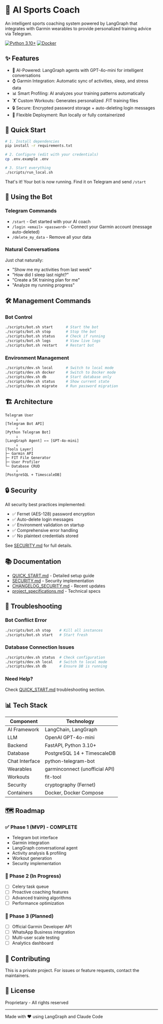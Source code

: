 # 🤖 AI Sports Coach

An intelligent sports coaching system powered by LangGraph that integrates with Garmin wearables to provide personalized training advice via Telegram.

[![Python 3.10+](https://img.shields.io/badge/python-3.10+-blue.svg)](https://www.python.org/downloads/)
[![Docker](https://img.shields.io/badge/docker-required-blue.svg)](https://www.docker.com/)

## ✨ Features

- 🧠 AI-Powered: LangGraph agents with GPT-4o-mini for intelligent conversations
- ⌚ Garmin Integration: Automatic sync of activities, sleep, and stress data
- 📊 Smart Profiling: AI analyzes your training patterns automatically
- 🏋️ Custom Workouts: Generates personalized .FIT training files
- 🔒 Secure: Encrypted password storage + auto-deleting login messages
- 🐳 Flexible Deployment: Run locally or fully containerized

## 🚀 Quick Start

```bash
# 1. Install dependencies
pip install -r requirements.txt

# 2. Configure (edit with your credentials)
cp .env.example .env

# 3. Start everything
./scripts/run_local.sh
```

That's it! Your bot is now running. Find it on Telegram and send `/start`

## 📱 Using the Bot

### Telegram Commands

- `/start` - Get started with your AI coach
- `/login <email> <password>` - Connect your Garmin account (message auto-deleted)
- `/delete_my_data` - Remove all your data

### Natural Conversations

Just chat naturally:
- "Show me my activities from last week"
- "How did I sleep last night?"
- "Create a 5K training plan for me"
- "Analyze my running progress"

## 🛠️ Management Commands

### Bot Control
```bash
./scripts/bot.sh start      # Start the bot
./scripts/bot.sh stop       # Stop the bot
./scripts/bot.sh status     # Check if running
./scripts/bot.sh logs       # View live logs
./scripts/bot.sh restart    # Restart bot
```

### Environment Management
```bash
./scripts/dev.sh local      # Switch to local mode
./scripts/dev.sh docker     # Switch to Docker mode
./scripts/dev.sh db         # Start database only
./scripts/dev.sh status     # Show current state
./scripts/dev.sh migrate    # Run password migration
```

## 🏗️ Architecture

```
Telegram User
     ↓
[Telegram Bot API]
     ↓
[Python Telegram Bot]
     ↓
[LangGraph Agent] ←→ [GPT-4o-mini]
     ↓
[Tools Layer]
├─ Garmin API
├─ FIT File Generator  
├─ User Profiler
└─ Database CRUD
     ↓
[PostgreSQL + TimescaleDB]
```

## 🔒 Security

All security best practices implemented:
- ✅ Fernet (AES-128) password encryption
- ✅ Auto-delete login messages  
- ✅ Environment validation on startup
- ✅ Comprehensive error handling
- ✅ No plaintext credentials stored

See [SECURITY.md](SECURITY.md) for full details.

## 📚 Documentation

- [QUICK_START.md](QUICK_START.md) - Detailed setup guide
- [SECURITY.md](SECURITY.md) - Security implementation
- [CHANGELOG_SECURITY.md](CHANGELOG_SECURITY.md) - Recent updates  
- [project_specifications.md](project_specifications.md) - Technical specs

## 🐛 Troubleshooting

### Bot Conflict Error
```bash
./scripts/bot.sh stop    # Kill all instances
./scripts/bot.sh start   # Start fresh
```

### Database Connection Issues
```bash
./scripts/dev.sh status  # Check configuration
./scripts/dev.sh local   # Switch to local mode
./scripts/dev.sh db      # Ensure DB is running
```

### Need Help?
Check [QUICK_START.md](QUICK_START.md) troubleshooting section.

## 📊 Tech Stack

| Component | Technology |
|-----------|------------|
| AI Framework | LangChain, LangGraph |
| LLM | OpenAI GPT-4o-mini |
| Backend | FastAPI, Python 3.10+ |
| Database | PostgreSQL 14 + TimescaleDB |
| Chat Interface | python-telegram-bot |
| Wearables | garminconnect (unofficial API) |
| Workouts | fit-tool |
| Security | cryptography (Fernet) |
| Containers | Docker, Docker Compose |

## 🗺️ Roadmap

### ✅ Phase 1 (MVP) - COMPLETE
- Telegram bot interface
- Garmin integration  
- LangGraph conversational agent
- Activity analysis & profiling
- Workout generation
- Security implementation

### 🚧 Phase 2 (In Progress)
- [ ] Celery task queue
- [ ] Proactive coaching features
- [ ] Advanced training algorithms
- [ ] Performance optimization

### 📅 Phase 3 (Planned)
- [ ] Official Garmin Developer API
- [ ] WhatsApp Business integration
- [ ] Multi-user scale testing
- [ ] Analytics dashboard

## 🤝 Contributing

This is a private project. For issues or feature requests, contact the maintainers.

## 📄 License

Proprietary - All rights reserved

---

Made with ❤️ using LangGraph and Claude Code

